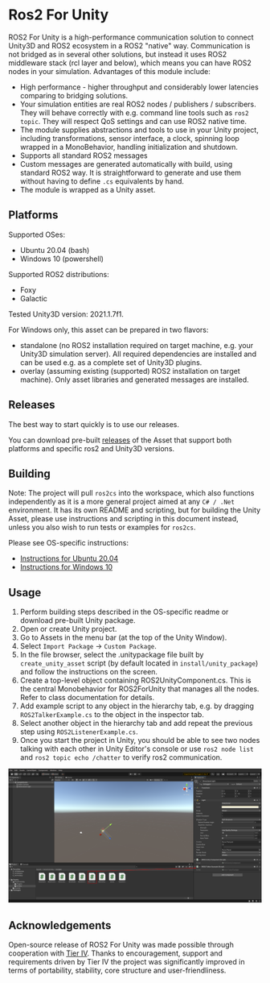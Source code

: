 Ros2 For Unity
===============

ROS2 For Unity is a high-performance communication solution to connect Unity3D and ROS2 ecosystem in a ROS2 "native" way. Communication is not bridged as in several other solutions, but instead it uses ROS2 middleware stack (rcl layer and below), which means you can have ROS2 nodes in your simulation.
Advantages of this module include:
- High performance - higher throughput and considerably lower latencies comparing to bridging solutions.
- Your simulation entities are real ROS2 nodes / publishers / subscribers. They will behave correctly with e.g. command line tools such as `ros2 topic`. They will respect QoS settings and can use ROS2 native time.
- The module supplies abstractions and tools to use in your Unity project, including transformations, sensor interface, a clock, spinning loop wrapped in a MonoBehavior, handling initialization and shutdown.
- Supports all standard ROS2 messages
- Custom messages are generated automatically with build, using standard ROS2 way. It is straightforward to generate and use them without having to define `.cs` equivalents by hand.
- The module is wrapped as a Unity asset.

## Platforms

Supported OSes:
- Ubuntu 20.04 (bash)
- Windows 10 (powershell)

Supported ROS2 distributions:
- Foxy
- Galactic

Tested Unity3D version: 2021.1.7f1.

For Windows only, this asset can be prepared in two flavors:
- standalone (no ROS2 installation required on target machine, e.g. your Unity3D simulation server). All required dependencies are installed and can be used e.g. as a complete set of Unity3D plugins.
- overlay (assuming existing (supported) ROS2 installation on target machine). Only asset libraries and generated messages are installed.

## Releases

The best way to start quickly is to use our releases.

You can download pre-built [releases](https://github.com/RobotecAI/ros2-for-unity/releases) of the Asset that support both platforms and specific ros2 and Unity3D versions.

## Building

Note: The project will pull `ros2cs` into the workspace, which also functions independently as it is a more general project aimed at any `C# / .Net` environment.
It has its own README and scripting, but for building the Unity Asset, please use instructions and scripting in this document instead, unless you also wish to run tests or examples for `ros2cs`.

Please see OS-specific instructions:
- [Instructions for Ubuntu 20.04](README-UBUNTU.md)
- [Instructions for Windows 10](README-WINDOWS.md)

## Usage

1. Perform building steps described in the OS-specific readme or download pre-built Unity package.
2. Open or create Unity project.
3. Go to Assets in the menu bar (at the top of the Unity Window).
4. Select `Import Package` → `Custom Package`.
5. In the file browser, select the .unitypackage file built by `create_unity_asset` script (by default located in `install/unity_package`) and follow the instructions on the screen.
6. Create a top-level object containing ROS2UnityComponent.cs. This is the central Monobehavior for ROS2ForUnity that manages all the nodes. Refer to class documentation for details.
7. Add example script to any object in the hierarchy tab, e.g. by dragging `ROS2TalkerExample.cs` to the object in the inspector tab.
8. Select another object in the hierarchy tab and add repeat the previous step using `ROS2ListenerExample.cs`.
9. Once you start the project in Unity, you should be able to see two nodes talking with each other in  Unity Editor's console or use `ros2 node list` and `ros2 topic echo /chatter` to verify ros2 communication.

![usage.png](usage.png)

## Acknowledgements 

Open-source release of ROS2 For Unity was made possible through cooperation with [Tier IV](https://tier4.jp). Thanks to encouragement, support and requirements driven by Tier IV the project was significantly improved in terms of portability, stability, core structure and user-friendliness.
